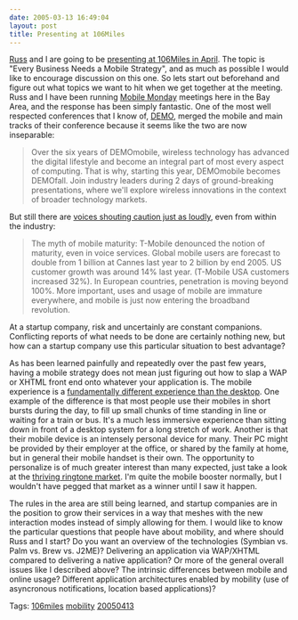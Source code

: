 ```yaml
---
date: 2005-03-13 16:49:04
layout: post
title: Presenting at 106Miles
---
```


[Russ](http://www.russellbeattie.com/notebook) and I are going to be [presenting at 106Miles in April](http://106miles.blogspot.com/2005/03/april-106-topic.html). The topic is "Every Business Needs a Mobile Strategy", and as much as possible I would like to encourage discussion on this one. So lets start out beforehand and figure out what topics we want to hit when we get together at the meeting. Russ and I have been running [Mobile Monday](http://www.mobilemonday.com) meetings here in the Bay Area, and the response has been simply fantastic. One of the most well respected conferences that I know of, [DEMO](http://www.demo.com/demofall/), merged the mobile and main tracks of their conference because it seems like the two are now inseparable:





> Over the six years of DEMOmobile, wireless technology has advanced the digital lifestyle and become an integral part of most every aspect of computing. That is why, starting this year, DEMOmobile becomes DEMOfall. Join industry leaders during 2 days of ground-breaking presentations, where we'll explore wireless innovations in the context of broader technology markets.





But still there are [voices shouting caution just as loudly](http://www.3g.co.uk/PR/Feb2005/1055.htm), even from within the industry:





> The myth of mobile maturity: T-Mobile denounced the notion of maturity, even in voice services. Global mobile users are forecast to double from 1 billion at Cannes last year to 2 billion by end 2005. US customer growth was around 14% last year. (T-Mobile USA customers increased 32%). In European countries, penetration is moving beyond 100%. More important, uses and usage of mobile are immature everywhere, and mobile is just now entering the broadband revolution.





At a startup company, risk and uncertainly are constant companions. Conflicting reports of what needs to be done are certainly nothing new, but how can a startup company use this particular situation to best advantage?





As has been learned painfully and repeatedly over the past few years, having a mobile strategy does not mean just figuring out how to slap a WAP or XHTML front end onto whatever your application is. The mobile experience is a [fundamentally different experience than the desktop](http://mobilegirl.blogspot.com/2005/01/taking-my-desktop-everywhere-you-can.html). One example of the difference is that most people use their mobiles in short bursts during the day, to fill up small chunks of time standing in line or waiting for a train or bus. It's a much less immersive experience than sitting down in front of a desktop system for a long stretch of work. Another is that their mobile device is an intensely personal device for many. Their PC might be provided by their employer at the office, or shared by the family at home, but in general their mobile handset is their own. The opportunity to personalize is of much greater interest than many expected, just take a look at the [thriving ringtone market](http://www.textually.org/ringtonia/). I'm quite the mobile booster normally, but I wouldn't have pegged that market as a winner until I saw it happen.





The rules in the area are still being learned, and startup companies are in the position to grow their services in a way that meshes with the new interaction modes instead of simply allowing for them. I would like to know the particular questions that people have about mobility, and where should Russ and I start? Do you want an overview of the technologies (Symbian vs. Palm vs. Brew vs. J2ME)? Delivering an application via WAP/XHTML compared to delivering a native application? Or more of the general overall issues like I described above? The intrinsic differences between mobile and online usage? Different application architectures enabled by mobility (use of asyncronous notifications, location based applications)?





Tags: [106miles](http://www.bitsplitter.net/tag.php/106miles) [mobility](http://www.bitsplitter.net/tag.php/mobility) [20050413](http://www.bitsplitter.net/tag.php/20050413)

